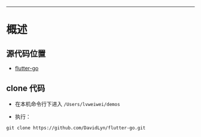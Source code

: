 ---
# 概述

## 源代码位置

+ [flutter-go](https://github.com/alibaba/flutter-go)

## clone 代码

+ 在本机命令行下进入 `/Users/lvweiwei/demos`

+ 执行： 

```
git clone https://github.com/DavidLyn/flutter-go.git
```

